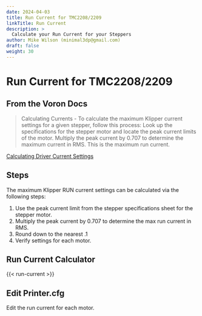 ```yaml
---
date: 2024-04-03
title: Run Current for TMC2208/2209
linkTitle: Run Current
description: >
  Calculate your Run Current for your Steppers
author: Mike Wilson (minimal3dp@gmail.com)
draft: false
weight: 30
---
```


# Run Current for TMC2208/2209

## From the Voron Docs

> Calculating Currents - To calculate the maximum Klipper current settings for a given stepper, follow this process: Look up the specifications for the stepper motor and locate the peak current limits of the motor. Multiply the peak current by 0.707 to determine the maximum current in RMS. This is the maximum run current.

[Calculating Driver Current Settings](https://docs.vorondesign.com/community/howto/120decibell/calculating_driver_current.html#:~:text=Calculating%20Currents,is%20the%20maximum%20run%20current.)

## Steps

The maximum Klipper RUN current settings can be calculated via the following steps:

1. Use the peak current limit from the stepper specifications sheet for the stepper motor.
2. Multiply the peak current by 0.707 to determine the max run current in RMS.
3. Round down to the nearest .1
4. Verify settings for each motor. 

## Run Current Calculator

{{< run-current >}}

## Edit Printer.cfg

Edit the run current for each motor. 

```

```
